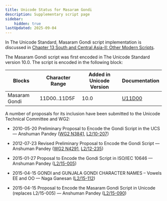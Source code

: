 ```yaml
---
title: Unicode Status for Masaram Gondi
description: Supplementary script page
sidebar:
    hidden: true
lastUpdated: 2025-09-04
---
```


In The Unicode Standard, Masaram Gondi script implementation is discussed in [Chapter 13 South and Central Asia-II: Other Modern Scripts](http://www.unicode.org/versions/latest/ch13.pdf).

[comment]: # (end of intro)

[comment]: # (start of blocks)

The Masaram Gondi script was first encoded in The Unicode Standard version 10.0. The script is encoded in the following block:

| Blocks | Character Range | Added in Unicode Version | Documentation |
| ------ | --------------- | ------------------------ | ------------- |
| Masaram Gondi  |  11D00..11D5F  |  10.0  |  [U11D00](http://www.unicode.org/charts/PDF/U11D00.pdf)  |

[comment]: # (end of blocks)

[comment]: # (start of chars)



[comment]: # (end of chars)

[comment]: # (start of rest)

A number of proposals for its inclusion have been submitted to the Unicode Technical Committee and WG2:

- 2010-05-20 Preliminary Proposal to Encode the Gondi Script in the UCS — Anshuman Pandey ([WG2 N3841](https://www.unicode.org/wg2/docs/n3841.pdf), [L2/10-207](http://www.unicode.org/cgi-bin/GetMatchingDocs.pl?L2/10-207))

- 2012-07-23 Revised Preliminary Proposal to Encode the Gondi Script — Anshuman Pandey ([WG2 N4291](https://www.unicode.org/wg2/docs/n4291.pdf), [L2/12-235](http://www.unicode.org/cgi-bin/GetMatchingDocs.pl?L2/12-235))

- 2015-01-27 Proposal to Encode the Gondi Script in ISO/IEC 10646 — Anshuman Pandey ([L2/15-005](http://www.unicode.org/cgi-bin/GetMatchingDocs.pl?L2/15-005))

- 2015-04-15 GONDI and GUNJALA GONDI CHARACTER NAMES – Vowels EE and OO — Naga Ganesan ([L2/15-112](http://www.unicode.org/cgi-bin/GetMatchingDocs.pl?L2/15-112))

- 2015-04-15 Proposal to Encode the Masaram Gondi Script in Unicode (replaces L2/15-005) — Anshuman Pandey ([L2/15-090](http://www.unicode.org/cgi-bin/GetMatchingDocs.pl?L2/15-090))
